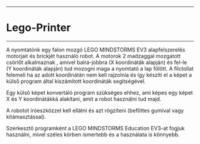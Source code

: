 ------------
# Lego-Printer
------------

A nyomtatónk egy falon mozgó LEGO MINDSTORMS EV3 alapfelszerelés motorjait és brickjét használó robot. A motorok 2 madzaggal mozgatott csörlőt alkalmaznak , amivel balra-jobbra (X koordináták alapján) és fel-le (Y koordináták alapján) tud mozogni maga a nyomtató a lap fölött. A filctollat felemeli ha az adott koordinátán nem kell rajzolnia és így készíti el a képet a külső program által kiszámított koordináták segítségével.


Egy külső képet konvertáló program szükséges ehhez, ami képes egy képet X és Y koordinátákká alakítani, amit a robot használni tud majd.

A robotot íróeszközzel kell ellátni és azt rögzíteni (befőttes gumival vagy kitámasztással).

Szerkesztő programként a LEGO MINDSTORMS Education EV3-at fogjuk használni, mivel széles körben ismertebb és a használata is könnyebb.

